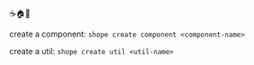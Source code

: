 :coffee::house::scroll:


create a component:
    `shope create component <component-name>`

create a util:
    `shope create util <util-name>`
